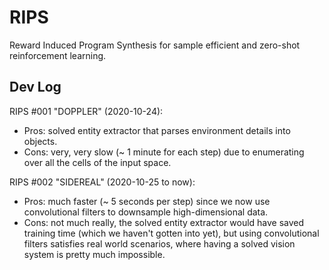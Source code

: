 # RIPS
Reward Induced Program Synthesis for sample efficient and zero-shot reinforcement learning.

## Dev Log
RIPS #001 "DOPPLER" (2020-10-24):
- Pros: solved entity extractor that parses environment details into objects.
- Cons: very, very slow (~ 1 minute for each step) due to enumerating over all the cells of the input space.

RIPS #002 "SIDEREAL" (2020-10-25 to now):
- Pros: much faster (~ 5 seconds per step) since we now use convolutional filters to downsample high-dimensional data.
- Cons: not much really, the solved entity extractor would have saved training time (which we haven't gotten into yet), but using convolutional filters satisfies real world scenarios, where having a solved vision system is pretty much impossible.
